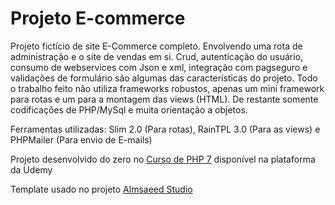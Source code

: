 # Projeto E-commerce

Projeto fictício de site E-Commerce completo. Envolvendo uma rota de administração e o site de vendas em si. Crud, autenticação do usuário, consumo de webservices com Json e xml, integração com pagseguro e validações de formulário são algumas das características do projeto. Todo o trabalho feito não utiliza frameworks robustos, apenas um mini framework para rotas e um para a montagem das views (HTML). De restante somente codificações de PHP/MySql e muita orientação a objetos.

Ferramentas utilizadas: Slim 2.0 (Para rotas), RainTPL 3.0 (Para as views) e PHPMailer (Para envio de E-mails)

Projeto desenvolvido do zero no [Curso de PHP 7](https://www.udemy.com/curso-completo-de-php-7/) disponível na plataforma da Udemy

Template usado no projeto [Almsaeed Studio](https://almsaeedstudio.com)
